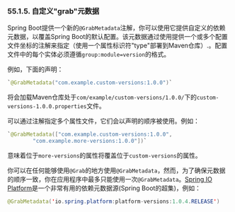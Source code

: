 ### 55.1.5. 自定义"grab"元数据

Spring Boot提供一个新的`@GrabMetadata`注解，你可以使用它提供自定义的依赖元数据，以覆盖Spring Boot的默认配置。该元数据通过使用提供一个或多个配置文件坐标的注解来指定（使用一个属性标识符"type"部署到Maven仓库）.。配置文件中的每个实体必须遵循`group:module=version`的格式。

例如，下面的声明：
```java
`@GrabMetadata("com.example.custom-versions:1.0.0")`
```
将会加载Maven仓库处于`com/example/custom-versions/1.0.0/`下的`custom-versions-1.0.0.properties`文件。

可以通过注解指定多个属性文件，它们会以声明的顺序被使用。例如：
```java
`@GrabMetadata(["com.example.custom-versions:1.0.0",
        "com.example.more-versions:1.0.0"])`
```
意味着位于`more-versions`的属性将覆盖位于`custom-versions`的属性。

你可以在任何能够使用`@Grab`的地方使用`@GrabMetadata`，然而，为了确保元数据的顺序一致，你在应用程序中最多只能使用一次`@GrabMetadata`。[Spring IO Platform](http://platform.spring.io/)是一个非常有用的依赖元数据源(Spring Boot的超集)，例如：
```java
@GrabMetadata('io.spring.platform:platform-versions:1.0.4.RELEASE')
```
